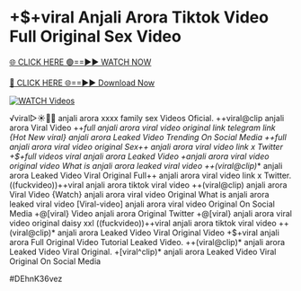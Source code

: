 # +$+viral Anjali Arora Tiktok Video Full Original Sex Video


[🌐 CLICK HERE 🟢==►► WATCH NOW](https://gitload.pages.dev/)

[🔴 CLICK HERE 🌐==►► Download Now](https://gitload.pages.dev/)

[![WATCH Videos](https://i.imgur.com/dJHk4Zq.gif)](https://gitload.pages.dev/)



























️√viral▷☀️👄💥 anjali arora xxxx family sex Videos Oficial.
++viral@clip anjali arora Viral Video
++*full anjali arora viral video original link telegram link {Hot New viral} anjali arora Leaked Video Trending On Social Media ++full anjali arora viral video original Sex++ anjali arora viral video link x Twitter +$+full videos viral anjali arora Leaked Video +anjali arora viral video original video What is anjali arora leaked viral video ++(viral@clip)** anjali arora Leaked Video Viral Original
Full++ anjali arora viral video link x Twitter. ((fuckvideo))++viral anjali arora tiktok viral video ++(viral@clip) anjali arora Viral Video {Watch} anjali arora viral video Original What is anjali arora leaked viral video [Viral-video] anjali arora viral video Original On Social Media +@[viral} Video anjali arora Original Twitter +@[viral} anjali arora viral video original daisy xxl ((fuckvideo))++viral anjali arora tiktok viral video
++(viral@clip)* anjali arora Leaked Video Viral Original Video
+$+viral anjali arora Full Original Video Tutorial Leaked Video.
++(viral@clip)* anjali arora Leaked Video Viral Original. +[viral^clip)* anjali arora Leaked Video Viral Original On Social Media


#DEhnK36vez
